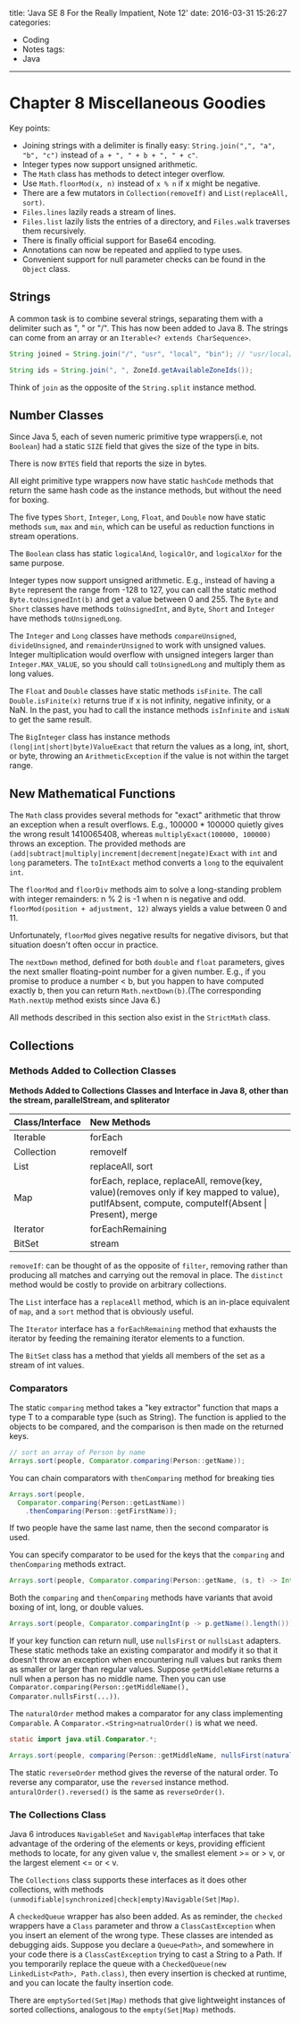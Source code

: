title: 'Java SE 8 For the Really Impatient, Note 12'
date: 2016-03-31 15:26:27
categories:
  - Coding
  - Notes
tags:
  - Java
---

# Chapter 8 Miscellaneous Goodies

Key points:
* Joining strings with a delimiter is finally easy: `String.join(",", "a", "b", "c")` instead of `a + ", " + b + ", " + c"`.
* Integer types now support unsigned arithmetic.
* The `Math` class has methods to detect integer overflow.
* Use `Math.floorMod(x, n)` instead of `x % n` if x might be negative.
* There are a few mutators in `Collection(removeIf)` and `List(replaceAll, sort)`.
* `Files.lines` lazily reads a stream of lines.
* `Files.list` lazily lists the entries of a directory, and `Files.walk` traverses them recursively. 
* There is finally official support for Base64 encoding. 
* Annotations can now be repeated and applied to type uses.
* Convenient support for null parameter checks can be found in the `Object` class. 

## Strings

A common task is to combine several strings, separating them with a delimiter such as ", " or "/". This has now been added to Java 8. The strings can come from an array or an `Iterable<? extends CharSequence>`. 
```Java
String joined = String.join("/", "usr", "local", "bin"); // "usr/local/bin"

String ids = String.join(", ", ZoneId.getAvailableZoneIds());
```

Think of `join` as the opposite of the `String.split` instance method. 

## Number Classes

Since Java 5, each of seven numeric primitive type wrappers(i.e, not `Boolean`) had a static `SIZE` field that gives the size of the type in bits.

There is now `BYTES` field that reports the size in bytes. 

All eight primitive type wrappers now have static `hashCode` methods that return the same hash code as the instance methods, but without the need for boxing. 

The five types `Short`, `Integer`, `Long`, `Float`, and `Double` now have static methods `sum`, `max` and `min`, which can be useful as reduction functions in stream operations. 

The `Boolean` class has static `logicalAnd`, `logicalOr`, and `logicalXor` for the same purpose. 

Integer types now support unsigned arithmetic. E.g., instead of having a `Byte` represent the range from -128 to 127, you can call the static method `Byte.toUnsignedInt(b)` and get a value between 0 and 255. The `Byte` and `Short` classes have methods `toUnsignedInt`, and `Byte`, `Short` and `Integer` have methods `toUnsignedLong`. 

The `Integer` and `Long` classes have methods `compareUnsigned`, `divideUnsigned`, and `remainderUnsigned` to work with unsigned values. Integer multiplication would overflow with unsigned integers larger than `Integer.MAX_VALUE`, so you should call `toUnsignedLong` and multiply them as long values. 

The `Float` and `Double` classes have static methods `isFinite`. The call `Double.isFinite(x)` returns true if x is not infinity, negative infinity, or a NaN. In the past, you had to call the instance methods `isInfinite` and `isNaN` to get the same result. 

The `BigInteger` class has instance methods `(long|int|short|byte)ValueExact` that return the values as a long, int, short, or byte, throwing an `ArithmeticException` if the value is not within the target range. 

## New Mathematical Functions

The `Math` class provides several methods for "exact" arithmetic that throw an exception when a result overflows. E.g., 100000 * 100000 quietly gives the wrong result 1410065408, whereas `multiplyExact(100000, 100000)` throws an exception. The provided methods are `(add|subtract|multiply|increment|decrement|negate)Exact` with `int` and `long` parameters. The `toIntExact` method converts a `long` to the equivalent `int`. 

The `floorMod` and `floorDiv` methods aim to solve a long-standing problem with integer remainders: n % 2 is -1 when n is negative and odd. `floorMod(position + adjustment, 12)` always yields a value between 0 and 11. 

Unfortunately, `floorMod` gives negative results for negative divisors, but that situation doesn't often occur in practice. 

The `nextDown` method, defined for both `double` and `float` parameters, gives the next smaller floating-point number for a given number. E.g., if you promise to produce a number < b, but you happen to have computed exactly b, then you can return `Math.nextDown(b)`.(The corresponding `Math.nextUp` method exists since Java 6.) 

All methods described in this section also exist in the `StrictMath` class. 

## Collections

### Methods Added to Collection Classes

**Methods Added to Collections Classes and Interface in Java 8, other than the stream, parallelStream, and spliterator**
<br>

| Class/Interface | New Methods |
| :-------------- | :---------- |
| Iterable | forEach |
| Collection | removeIf |
| List | replaceAll, sort |
| Map | forEach, replace, replaceAll, remove(key, value)(removes only if key mapped to value),<br>putIfAbsent, compute, computeIf(Absent &#124; Present), merge|
| Iterator | forEachRemaining |
| BitSet | stream |

`removeIf`: can be thought of as the opposite of `filter`, removing rather than producing all matches and carrying out the removal in place. The `distinct` method would be costly to provide on arbitrary collections. 

The `List` interface has a `replaceAll` method, which is an in-place equivalent of `map`, and a `sort` method that is obviously useful. 

The `Iterator` interface has a `forEachRemaining` method that exhausts the iterator by feeding the remaining iterator elements to a function. 

The `BitSet` class has a method that yields all members of the set as a stream of int values. 

### Comparators

The static `comparing` method takes a "key extractor" function that maps a type T to a comparable type (such as String). The function is applied to the objects to be compared, and the comparison is then made on the returned keys. 
```Java
// sort an array of Person by name
Arrays.sort(people, Comparator.comparing(Person::getName));
```

You can chain comparators with `thenComparing` method for breaking ties
```Java
Arrays.sort(people, 
  Comparator.comparing(Person::getLastName))
    .thenComparing(Person::getFirstName));
```
If two people have the same last name, then the second comparator is used. 

You can specify comparator to be used for the keys that the `comparing` and `thenComparing` methods extract.
```Java
Arrays.sort(people, Comparator.comparing(Person::getName, (s, t) -> Integer.compare(s.length(), t.length())));
```

Both the `comparing` and `thenComparing` methods have variants that avoid boxing of int, long, or double values. 
```Java
Arrays.sort(people, Comparator.comparingInt(p -> p.getName().length()));
```

If your key function can return null, use `nullsFirst` or `nullsLast` adapters. These static methods take an existing comparator and modify it so that it doesn't throw an exception when encountering null values but ranks them as smaller or larger than regular values. Suppose `getMiddleName` returns a null when a person has no middle name. Then you can use `Comparator.comparing(Person::getMiddleName(), Comparator.nullsFirst(...))`. 

The `naturalOrder` method makes a comparator for any class implementing `Comparable`. A `Comparator.<String>natrualOrder()` is what we need. 
```Java
static import java.util.Comparator.*;

Arrays.sort(people, comparing(Person::getMiddleName, nullsFirst(naturalOrder())));
```

The static `reverseOrder` method gives the reverse of the natural order. To reverse any comparator, use the `reversed` instance method. `anturalOrder().reversed()` is the same as `reverseOrder()`. 

### The Collections Class

Java 6 introduces `NavigableSet` and `NavigableMap` interfaces that take advantage of the ordering of the elements or keys, providing efficient methods to locate, for any given value v, the smallest element >= or > v, or the largest element <= or < v.

The `Collections` class supports these interfaces as it does other collections, with methods `(unmodifiable|synchronized|check|empty)Navigable(Set|Map)`. 

A `checkedQueue` wrapper has also been added. As as reminder, the `checked` wrappers have a `Class` parameter and throw a `ClassCastException` when you insert an element of the wrong type. These classes are intended as debugging aids. Suppose you declare a `Queue<Path>`, and somewhere in your code there is a `ClassCastException` trying to cast a String to a Path. If you temporarily replace the queue with a `CheckedQueue(new LinkedList<Path>, Path.class)`, then every insertion is checked at runtime, and you can locate the faulty insertion code. 

There are `emptySorted(Set|Map)` methods that give lightweight instances of sorted collections, analogous to the `empty(Set|Map)` methods. 
